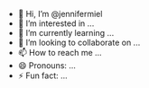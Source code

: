 - 👋 Hi, I’m @jennifermiel
- 👀 I’m interested in ...
- 🌱 I’m currently learning ...
- 💞️ I’m looking to collaborate on ...
- 📫 How to reach me ...
- 😄 Pronouns: ...
- ⚡ Fun fact: ...

<!---
jennifermiel/jennifermiel is a ✨ special ✨ repository because its `README.md` (this file) appears on your GitHub profile.
You can click the Preview link to take a look at your changes.
--->
